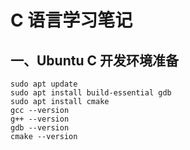 # C 语言学习笔记

## 一、Ubuntu C 开发环境准备

```shell
sudo apt update
sudo apt install build-essential gdb
sudo apt install cmake
gcc --version
g++ --version
gdb --version
cmake --version
```